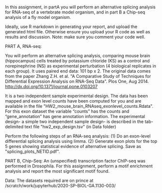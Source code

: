In this assignment, in partA you will perform an alternative splicing analysis for RNA-seq of a vertebrate model organism, and in part B a Chip-seq analysis of a fly model organism.

Ideally, use R markdown in generating your report, and upload the generated html file. Otherwise ensure you upload your R code as well as results and discussion.
Note: make sure you comment your code well.

PART A, RNA-seq:

You will perform an alternative splicing analysis, comparing mouse brain (hippocampus) cells treated by potassium chloride (KS) as a control and norepinephrine (NS) as experimental perturbation (4 biological replicates in each group). It uses paired end data: 101 bp x 2.
The original data comes from the paper Zhang Z.H. et al. "A Comparative Study of Techniques for Differential Expression Analysis on RNA-Seq Data". Plos One, Aug 2014. http://dx.doi.org/10.1371/journal.pone.0103207

It is a two independent sample experimental design.
The data has been mapped and exon level counts have been computed for you and are available in the file "HW2_mouse_brain_RNAseq_exonlevel_counts.Rdata". For this exon dataset the variable “counts” has the counts and “gene_annotation” has gene annotation information.
The experimental design- a simple two independent sample design- is described in the tab-delimited text file "hw2_exp_design.tsv" (in Data folder)

Perform the following steps of an RNA-seq analysis:
(1) Do an exon-level differential splicing analysis using limma.
(2) Generate exon plots for the top 5 genes showing statistical evidence of alternative splicing. Save as "splicing_plots_NETID.pdf".

PART B, Chip-Seq:
An (unspecified) transcription factor ChIP-seq was performed in Drosophila.
For this assignment, perform a motif enrichment analysis and report the most significant motif found.

Data:
The datasets required are on prince at
/scratch/work/jupyterhub/2020-SP-BIOL-GA.1130-003/
